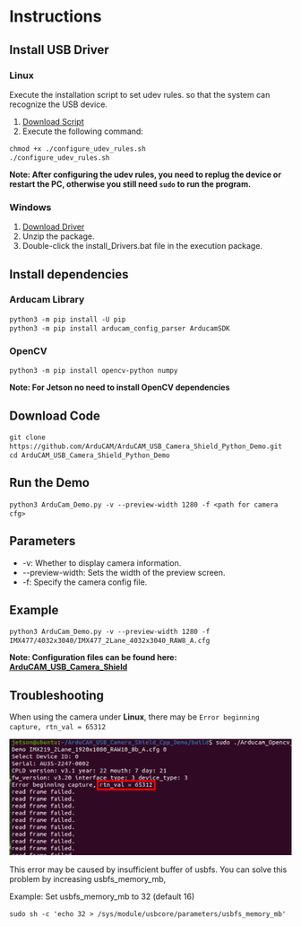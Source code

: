 # Instructions

## Install USB Driver

### Linux

Execute the installation script to set udev rules. so that the system can recognize the USB device.

1. [Download Script](https://github.com/ArduCAM/ArduCAM_USB_Camera_Shield/releases/download/install_drivers/configure_udev_rules.sh)
2. Execute the following command:
```
chmod +x ./configure_udev_rules.sh
./configure_udev_rules.sh
```

**Note: After configuring the udev rules, you need to replug the device or restart the PC, otherwise you still need `sudo` to run the program.**

### Windows

1. [Download Driver](https://github.com/ArduCAM/ArduCAM_USB_Camera_Shield/releases/download/install_drivers/install_USB_Camera_Drivers.zip)
2. Unzip the package.
3. Double-click the install_Drivers.bat file in the execution package.

## Install dependencies

### Arducam Library
```
python3 -m pip install -U pip
python3 -m pip install arducam_config_parser ArducamSDK
```
### OpenCV
```
python3 -m pip install opencv-python numpy
```
**Note: For Jetson no need to install OpenCV dependencies**

## Download Code
```shell
git clone https://github.com/ArduCAM/ArduCAM_USB_Camera_Shield_Python_Demo.git
cd ArduCAM_USB_Camera_Shield_Python_Demo
```

## Run the Demo
```shell
python3 ArduCam_Demo.py -v --preview-width 1280 -f <path for camera cfg>
```
## Parameters
- -v: Whether to display camera information.
- --preview-width: Sets the width of the preview screen.
- -f: Specify the camera config file.

## Example
```shell
python3 ArduCam_Demo.py -v --preview-width 1280 -f IMX477/4032x3040/IMX477_2Lane_4032x3040_RAW8_A.cfg
```

**Note: Configuration files can be found here: [ArduCAM_USB_Camera_Shield](https://github.com/ArduCAM/ArduCAM_USB_Camera_Shield/tree/master/Config)**

## Troubleshooting

When using the camera under **Linux**, there may be `Error beginning capture, rtn_val = 65312`

![error_65312](resources/images/error/error_65312.png)

This error may be caused by insufficient buffer of usbfs. You can solve this problem by increasing usbfs_memory_mb,

Example:
Set usbfs_memory_mb to 32 (default 16)
```
sudo sh -c 'echo 32 > /sys/module/usbcore/parameters/usbfs_memory_mb'
```
